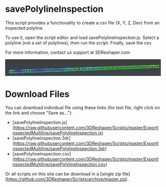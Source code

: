 # savePolylineInspection

This script provides a functionality to create a csv file (X, Y, Z, Dev) from an inspected polyline. 

To use it, open the script editor and load savePolylineInspection.js. Select a polyline (not a set of polylines), then run the script. Finally, save the csv.

For more information, contact us support at 3DReshaper\.com

![alt text](https://raw.githubusercontent.com/3DReshaper/Scripts/master/ExportInspectedMultiline/Screenshot1.png "screenshot1")

# Download Files

You can download individual file using these links (for text file, right click on the link and choose "Save as..."):

- [savePolylineInspection.js] (https://raw.githubusercontent.com/3DReshaper/Scripts/master/ExportInspectedMultiline/savePolylineInspection.js)
- [savePolylineInspection.3dr] (https://raw.githubusercontent.com/3DReshaper/Scripts/master/ExportInspectedMultiline/savePolylineInspection.3dr)
- [savePolylineInspection.csv] (https://raw.githubusercontent.com/3DReshaper/Scripts/master/ExportInspectedMultiline/savePolylineInspection.csv)

Or all scripts on this site can be download in a [single zip file] (https://github.com/3DReshaper/Scripts/archive/master.zip).